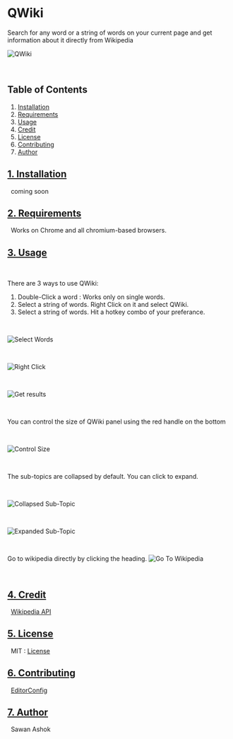 # QWiki 

Search for any word or a string of words on your current page and get information about it directly from Wikipedia

![QWiki](https://github.com/checkmate-bitch/QWiki/blob/master/images/long%20logo.jpg)
  
  &nbsp;
## Table of Contents

1. <a href="#id1" id="install">Installation</a>
2. <a href="#id2" id ="require">Requirements</a>
3. <a href="#id3" id="use">Usage</a>
4. <a href="#id4" id="credit">Credit</a>
5. <a href="#id5" id="license">License</a>
6. <a href="#id6" id="contrib">Contributing</a>
7. <a href="#id7" id="author">Author</a>
&nbsp;
&nbsp;

## <a href="#install" id="id1">1. Installation</a>

&nbsp;
coming soon

## <a href="#require" id="id2">2. Requirements</a>

&nbsp;
Works on Chrome and all chromium-based browsers.

## <a href="#use" id="id3">3. Usage</a>

&nbsp;

There are 3 ways to use QWiki:
1) Double-Click a word : Works only on single words.
2) Select a string of words. Right Click on it and select QWiki.
3) Select a string of words. Hit a hotkey combo of your preferance.

&nbsp;

![Select Words](https://github.com/checkmate-bitch/QWiki/blob/master/images/screenshots/img2.png "Select Words")

&nbsp;

![Right Click](https://github.com/checkmate-bitch/QWiki/blob/master/images/screenshots/img3.png "Right Click")

&nbsp;

![Get results](https://github.com/checkmate-bitch/QWiki/blob/master/images/screenshots/img4.png "Get results")

&nbsp;

You can control the size of QWiki panel using the red handle on the bottom

&nbsp;

![Control Size](https://github.com/checkmate-bitch/QWiki/blob/master/images/screenshots/img5.png "Control Size")

&nbsp;

The sub-topics are collapsed by default. You can click to expand.

&nbsp;

![Collapsed Sub-Topic](https://github.com/checkmate-bitch/QWiki/blob/master/images/screenshots/img6.png "Collapsed Sub-Topic")

&nbsp;

![Expanded Sub-Topic](https://github.com/checkmate-bitch/QWiki/blob/master/images/screenshots/img7.png "Expanded Sub-Topic")

&nbsp;
 
Go to wikipedia directly by clicking the heading.
![Go To Wikipedia](https://github.com/checkmate-bitch/QWiki/blob/master/images/screenshots/img8.png "Go To Wikipedia")

&nbsp;


## <a href="#credit" id="id4">4. Credit</a>

&nbsp;
[Wikipedia API](https://www.mediawiki.org/wiki/MediaWiki)

## <a href="#license" id="id5">5. License</a>

&nbsp;
MIT : [License](https://github.com/checkmate-bitch/QWiki/blob/master/LICENSE.md)

## <a href="#contrib" id="id6">6. Contributing</a>

&nbsp;
[EditorConfig](https://github.com/checkmate-bitch/QWiki/blob/master/.editorconfig)

## <a href="#author" id="id7">7. Author</a>

&nbsp;
Sawan Ashok 
